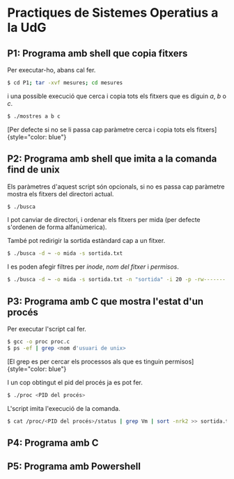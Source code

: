 # Practiques de Sistemes Operatius a la UdG

## P1: Programa amb shell que copia fitxers

Per executar-ho, abans cal fer.

```sh
$ cd P1; tar -xvf mesures; cd mesures
```
i una possible execució que cerca i copia tots els fitxers que es diguin *a*, *b* o *c*.

```sh
$ ./mostres a b c
```

[Per defecte si no se li passa cap paràmetre cerca i copia tots els fitxers]{style="color: blue"}

## P2: Programa amb shell que imita a la comanda find de unix

Els paràmetres d'aquest script són opcionals, si no es passa cap paràmetre mostra els fitxers del directori actual.

```sh
$ ./busca
```

I pot canviar de directori, i ordenar els fitxers per mida (per defecte s'ordenen de forma alfanùmerica).

També pot redirigir la sortida estàndard cap a un fitxer.

```sh
$ ./busca -d ~ -o mida -s sortida.txt
```

I es poden afegir filtres per *inode*, *nom del fitxer* i *permisos*.

```sh
$ ./busca -d ~ -o mida -s sortida.txt -n "sortida" -i 20 -p -rw------- 
```

## P3: Programa amb C que mostra l'estat d'un procés

Per executar l'script cal fer.

```sh
$ gcc -o proc proc.c
$ ps -ef | grep <nom d'usuari de unix>
```
[El grep es per cercar els processos als que es tinguin permisos]{style="color: blue"}

I un cop obtingut el pid del procés ja es pot fer.

```sh
$ ./proc <PID del procés>
```

L'script imita l'execució de la comanda.

```sh
$ cat /proc/<PID del procés>/status | grep Vm | sort -nrk2 >> sortida.txt
```

## P4: Programa amb C

## P5: Programa amb Powershell
